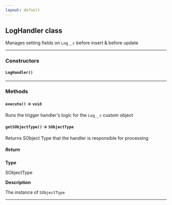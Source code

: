 ```yaml
---
layout: default
---
```


## LogHandler class

Manages setting fields on `Log__c` before insert & before update

---

### Constructors

#### `LogHandler()`

---

### Methods

#### `execute()` → `void`

Runs the trigger handler's logic for the `Log__c` custom object

#### `getSObjectType()` → `SObjectType`

Returns SObject Type that the handler is responsible for processing

##### Return

**Type**

SObjectType

**Description**

The instance of `SObjectType`

---
